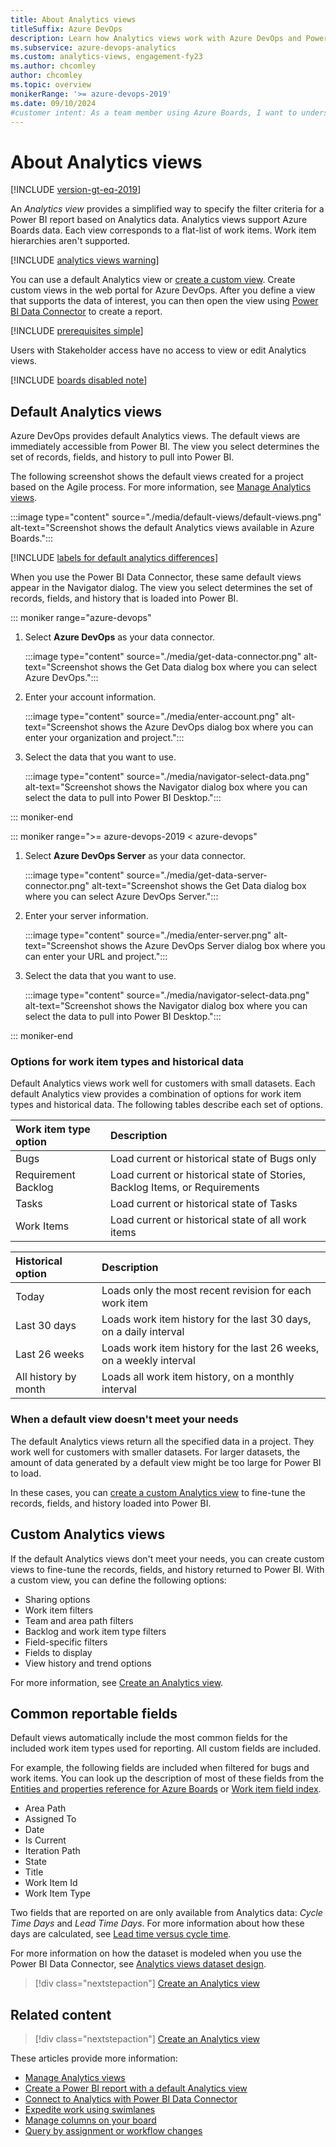 ```yaml
---
title: About Analytics views 
titleSuffix: Azure DevOps
description: Learn how Analytics views work with Azure DevOps and Power BI integration. Analytics include both custom and default views.
ms.subservice: azure-devops-analytics
ms.custom: analytics-views, engagement-fy23 
ms.author: chcomley
author: chcomley
ms.topic: overview
monikerRange: '>= azure-devops-2019'
ms.date: 09/10/2024
#customer intent: As a team member using Azure Boards, I want to understand how to visualize work items from Azure DevOps by using Power BI.
---
```


# About Analytics views

[!INCLUDE [version-gt-eq-2019](../../includes/version-gt-eq-2019.md)]

<!--- Supports https://go.microsoft.com/fwlink/?linkid=865481  --> 

An *Analytics view* provides a simplified way to specify the filter criteria for a Power BI report based on Analytics data. Analytics views support Azure Boards data. Each view corresponds to a flat-list of work items. Work item hierarchies aren't supported.

[!INCLUDE [analytics views warning](includes/analytics-views-warning.md)]

You can use a default Analytics view or [create a custom view](analytics-views-create.md). Create custom views in the web portal for Azure DevOps. After you define a view that supports the data of interest, you can then open the view using [Power BI Data Connector](data-connector-connect.md) to create a report. 

[!INCLUDE [prerequisites simple](../includes/analytics-prerequisites-simple.md)]

Users with Stakeholder access have no access to view or edit Analytics views.

[!INCLUDE [boards disabled note](../includes/boards-disabled.md)]

## Default Analytics views

Azure DevOps provides default Analytics views. The default views are immediately accessible from Power BI. The view you select determines the set of records, fields, and history to pull into Power BI.

The following screenshot shows the default views created for a project based on the Agile process. For more information, see [Manage Analytics views](analytics-views-manage.md).

:::image type="content" source="./media/default-views/default-views.png" alt-text="Screenshot shows the default Analytics views available in Azure Boards.":::

[!INCLUDE [labels for default analytics differences](../includes/analytics-image-differences.md)]

When you use the Power BI Data Connector, these same default views appear in the Navigator dialog. The view you select determines the set of records, fields, and history that is loaded into Power BI.

::: moniker range="azure-devops"

1. Select **Azure DevOps** as your data connector.

   :::image type="content" source="./media/get-data-connector.png" alt-text="Screenshot shows the Get Data dialog box where you can select Azure DevOps.":::

1. Enter your account information.

   :::image type="content" source="./media/enter-account.png" alt-text="Screenshot shows the Azure DevOps dialog box where you can enter your organization and project.":::

1. Select the data that you want to use.

   :::image type="content" source="./media/navigator-select-data.png" alt-text="Screenshot shows the Navigator dialog box where you can select the data to pull into Power BI Desktop.":::

::: moniker-end

::: moniker range=">= azure-devops-2019 < azure-devops"

1. Select **Azure DevOps Server** as your data connector.

   :::image type="content" source="./media/get-data-server-connector.png" alt-text="Screenshot shows the Get Data dialog box where you can select Azure DevOps Server.":::

1. Enter your server information.

   :::image type="content" source="./media/enter-server.png" alt-text="Screenshot shows the Azure DevOps Server dialog box where you can enter your URL and project.":::

1. Select the data that you want to use.

   :::image type="content" source="./media/navigator-select-data.png" alt-text="Screenshot shows the Navigator dialog box where you can select the data to pull into Power BI Desktop.":::

::: moniker-end

### Options for work item types and historical data

Default Analytics views work well for customers with small datasets. Each default Analytics view provides a combination of options for work item types and historical data. The following tables describe each set of options.

| Work item type option | Description |
|:------|:---------|
| Bugs | Load current or historical state of Bugs only |
| Requirement Backlog | Load current or historical state of Stories, Backlog Items, or Requirements |
| Tasks | Load current or historical state of Tasks |
| Work Items | Load current or historical state of all work items |

| Historical option | Description |
|:------|:---------|
| Today | Loads only the most recent revision for each work item |
| Last 30 days | Loads work item history for the last 30 days, on a daily interval |
| Last 26 weeks | Loads work item history for the last 26 weeks, on a weekly interval |
| All history by month | Loads all work item history, on a monthly interval |

### When a default view doesn't meet your needs

The default Analytics views return all the specified data in a project. They work well for customers with smaller datasets. For larger datasets, the amount of data generated by a default view might be too large for Power BI to load.

In these cases, you can [create a custom Analytics view](analytics-views-create.md) to fine-tune the records, fields, and history loaded into Power BI.  

## Custom Analytics views

If the default Analytics views don't meet your needs, you can create custom views to fine-tune the records, fields, and history returned to Power BI. With a custom view, you can  define the following options:

- Sharing options
- Work item filters
- Team and area path filters
- Backlog and work item type filters
- Field-specific filters
- Fields to display
- View history and trend options

For more information, see [Create an Analytics view](./analytics-views-create.md).

## Common reportable fields

Default views automatically include the most common fields for the included work item types used for reporting. All custom fields are included.

For example, the following fields are included when filtered for bugs and work items. You can look up the description of most of these fields from the [Entities and properties reference for Azure Boards](../analytics/entity-reference-boards.md) or [Work item field index](../../boards/work-items/guidance/work-item-field.md).  

- Area Path
- Assigned To
- Date
- Is Current
- Iteration Path
- State
- Title
- Work Item Id
- Work Item Type

Two fields that are reported on are only available from Analytics data: *Cycle Time Days* and *Lead Time Days*. For more information about how these days are calculated, see [Lead time versus cycle time](../dashboards/cumulative-flow-cycle-lead-time-guidance.md#lead-time-versus-cycle-time).

For more information on how the dataset is modeled when you use the Power BI Data Connector, see [Analytics views dataset design](data-connector-dataset.md).

<a id="q-a"> </a>

> [!div class="nextstepaction"]
> [Create an Analytics view](analytics-views-create.md) 

## Related content

> [!div class="nextstepaction"]
> [Create an Analytics view](analytics-views-create.md) 

These articles provide more information:

- [Manage Analytics views](analytics-views-manage.md)
- [Create a Power BI report with a default Analytics view](create-quick-report.md)
- [Connect to Analytics with Power BI Data Connector](data-connector-connect.md)
- [Expedite work using swimlanes](../../boards/boards/expedite-work.md)
- [Manage columns on your board](../../boards/boards/add-columns.md)
- [Query by assignment or workflow changes](../../boards/queries/query-by-workflow-changes.md)
